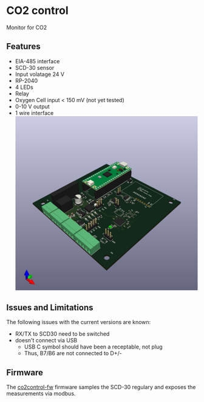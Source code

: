 # CO2 control
Monitor for CO2
## Features
 * EIA-485 interface
 * SCD-30 sensor
 * Input volatage 24 V
 * RP-2040
 * 4 LEDs
 * Relay
 * Oxygen Cell input < 150 mV (not yet tested)
 * 0-10 V output
 * 1 wire interface
![board3d](pictures/co2control.jpg)

## Issues and Limitations
The following issues with the current versions are known:
 * RX/TX to SCD30 need to be switched
 * doesn't connect via USB
   * USB C symbol should have been a receptable, not plug
   * Thus, B7/B6 are not connected to D+/-

## Firmware
The [co2control-fw](https://github.com/thpe/co2control-fw) firmware samples the SCD-30 regulary and exposes the measurements via
modbus.
